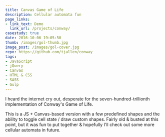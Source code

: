 ```yaml
---
title: Canvas Game of Life
description: Cellular automata fun
page_links:
- link_text: Demo
  link_url: /projects/conway/
casestudy: true
date: 2016-10-06 19:05:50
thumb: /images/gol-thumb.jpg
image_post: /images/gol-cover.jpg
repo: https://github.com/tjallen/conway
tags:
- JavaScript
- jQuery
- Canvas
- HTML & CSS
- SASS
- Gulp
---
```

I heard the internet cry out, desperate for the seven-hundred-trillionth implementation of Conway's Game of Life.

This is a JS + Canvas-based version with a few predefined shapes and the ability to toggle cell state / draw custom shapes. Fairly old & busted at this point, but it was fun to put together & hopefully I'll check out some more cellular automata in future.